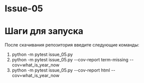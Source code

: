 # Issue-05 

# Шаги для запуска
После скачивания репозитория введите следующие команды:
1. python -m pytest issue_05.py
2. python -m pytest issue_05.py --cov-report term-missing --cov=what_is_year_now
3. python -m pytest issue_05.py --cov-report html --cov=what_is_year_now
